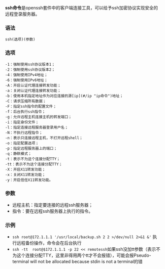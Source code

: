 **ssh命令**是openssh套件中的客户端连接工具，可以给予ssh加密协议实现安全的远程登录服务器。

### 语法  

```
ssh(选项)(参数)
```

### 选项  

```
-1：强制使用ssh协议版本1；
-2：强制使用ssh协议版本2；
-4：强制使用IPv4地址；
-6：强制使用IPv6地址；
-A：开启认证代理连接转发功能；
-a：关闭认证代理连接转发功能；
-b：使用本机指定地址作为对应连接的源[ip](#/ip "ip命令")地址；
-C：请求压缩所有数据；
-F：指定ssh指令的配置文件；
-f：后台执行ssh指令；
-g：允许远程主机连接主机的转发端口；
-i：指定身份文件；
-l：指定连接远程服务器登录用户名；
-N：不执行远程指令；
-n：表示只连接远程主机，不打开远程shell；
-o：指定配置选项；
-p：指定远程服务器上的端口；
-q：静默模式；
-t：表示不为这个连接分配TTY；
-tt：表示不为这个连接分配TTY；
-X：开启X11转发功能；
-x：关闭X11转发功能；
-y：开启信任X11转发功能。
```

### 参数  

*   远程主机：指定要连接的远程ssh服务器；
*   指令：要在远程ssh服务器上执行的指令。

### 示例

- ```ssh root@172.1.1.1 '/usr/local/backup.sh 2 2 >/dev/null 2>&1 &'``` 执行远程备份操作，命令会在后台执行
- ```ssh -tt  root@$172.1.1.1 -p 22 << remotessh```如果ssh没加tt参数（表示不为这个连接分配TTY，这里非得用两个tt才不会报错），可能会报Pseudo-terminal will not be allocated because stdin is not a terminal的错
